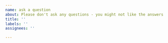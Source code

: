 ```yaml
---
name: ask a question
about: Please don't ask any questions - you might not like the answers
title: ''
labels: ''
assignees: ''

---
```



